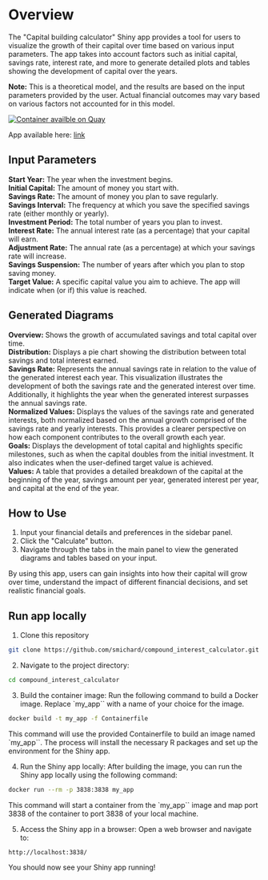 # Overview
The "Capital building calculator" Shiny app provides a tool for users to visualize the growth of their capital over time based on various input parameters. The app takes into account factors such as initial capital, savings rate, interest rate, and more to generate detailed plots and tables showing the development of capital over the years.

**Note:** This is a theoretical model, and the results are based on the input parameters provided by the user. Actual financial outcomes may vary based on various factors not accounted for in this model.  

[![Container availble on Quay](https://quay.io/repository/michard/compound_interest_calculator/status "Container availble on Quay")](https://quay.io/repository/michard/compound_interest_calculator)

App available here: [link](https://compound-calculator.michard.io)

## Input Parameters
**Start Year:** The year when the investment begins.  
**Initial Capital:** The amount of money you start with.  
**Savings Rate:** The amount of money you plan to save regularly.  
**Savings Interval:** The frequency at which you save the specified savings rate (either monthly or yearly).  
**Investment Period:** The total number of years you plan to invest.  
**Interest Rate:** The annual interest rate (as a percentage) that your capital will earn.  
**Adjustment Rate:** The annual rate (as a percentage) at which your savings rate will increase.  
**Savings Suspension:** The number of years after which you plan to stop saving money.  
**Target Value:** A specific capital value you aim to achieve. The app will indicate when (or if) this value is reached.  

## Generated Diagrams
**Overview:** Shows the growth of accumulated savings and total capital over time.  
**Distribution:** Displays a pie chart showing the distribution between total savings and total interest earned.  
**Savings Rate:** Represents the annual savings rate in relation to the value of the generated interest each year. This visualization illustrates the development of both the savings rate and the generated interest over time. Additionally, it highlights the year when the generated interest surpasses the annual savings rate.   
**Normalized Values:** Displays the values of the savings rate and generated interests, both normalized based on the annual growth comprised of the savings rate and yearly interests. This provides a clearer perspective on how each component contributes to the overall growth each year.  
**Goals:** Displays the development of total capital and highlights specific milestones, such as when the capital doubles from the initial investment. It also indicates when the user-defined target value is achieved.  
**Values:** A table that provides a detailed breakdown of the capital at the beginning of the year, savings amount per year, generated interest per year, and capital at the end of the year.  

## How to Use
1. Input your financial details and preferences in the sidebar panel.
2. Click the "Calculate" button.
3. Navigate through the tabs in the main panel to view the generated diagrams and tables based on your input.  
  
By using this app, users can gain insights into how their capital will grow over time, understand the impact of different financial decisions, and set realistic financial goals.

## Run app locally
1.  Clone this repository
```bash
git clone https://github.com/smichard/compound_interest_calculator.git
```

2. Navigate to the project directory:

```bash
cd compound_interest_calculator
```

3. Build the container image:
Run the following command to build a Docker image. Replace `my_app`` with a name of your choice for the image.
```bash
docker build -t my_app -f Containerfile
```
This command will use the provided Containerfile to build an image named `my_app``. The process will install the necessary R packages and set up the environment for the Shiny app.

4. Run the Shiny app locally:
After building the image, you can run the Shiny app locally using the following command:

```bash
docker run --rm -p 3838:3838 my_app
```
This command will start a container from the `my_app`` image and map port 3838 of the container to port 3838 of your local machine.

5. Access the Shiny app in a browser:
Open a web browser and navigate to:
```
http://localhost:3838/
```
You should now see your Shiny app running!